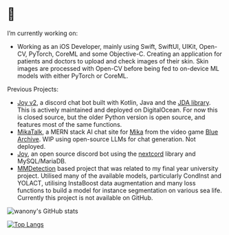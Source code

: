 # 👋 

<!--
**wanony/wanony** is a ✨ _special_ ✨ repository because its `README.md` (this file) appears on your GitHub profile.
-->

I’m currently working on:
-  Working as an iOS Developer, mainly using Swift, SwiftUI, UIKit, Open-CV, PyTorch, CoreML and some Objective-C. Creating an application for patients and doctors to upload and check images of their skin. Skin images are processed with Open-CV before being fed to on-device ML models with either PyTorch or CoreML.

Previous Projects:
-  [Joy v2]([https://github.com/wanony/JoyBot/blob/main/README.md](https://github.com/wanony-bros/Joy)), a discord chat bot built with Kotlin, Java and the [JDA library](https://github.com/discord-jda/JDA). This is actively maintained and deployed on DigitalOcean. For now this is closed source, but the older Python version is open source, and features most of the same functions.
-  [MikaTalk](https://github.com/wanony/mikatalk), a MERN stack AI chat site for [Mika](https://bluearchive.fandom.com/wiki/Misono_Mika) from the video game [Blue Archive](https://bluearchive.nexon.com/home). WIP using open-source LLMs for chat generation. Not deployed.
-  [Joy](https://github.com/wanony/JoyBot), an open source discord bot using the [nextcord](https://github.com/nextcord/nextcord) library and MySQL/MariaDB.
- [MMDetection](https://github.com/open-mmlab/mmdetection) based project that was related to my final year university project. Utilised many of the available models, particularly CondInst and YOLACT, utilising InstaBoost data augmentation and many loss functions to build a model for instance segmentation on various sea life. Currently this project is not available on GitHub.


![wanony's GitHub stats](https://github-readme-stats.vercel.app/api?username=wanony&show_icons=true&theme=radical)

[![Top Langs](https://github-readme-stats.vercel.app/api/top-langs/?username=wanony&layout=compact&show_icons=true&theme=radical)](https://github.com/anuraghazra/github-readme-stats)
